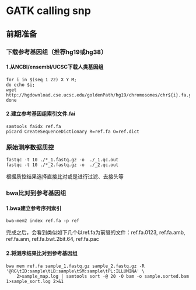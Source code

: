 # GATK calling snp
## 前期准备
### 下载参考基因组（推荐hg19或hg38）
#### 1.从NCBI/ensembl/UCSC下载人类基因组  
```
for i in $(seq 1 22) X Y M;  
do echo $i;  
wget http://hgdownload.cse.ucsc.edu/goldenPath/hg19/chromosomes/chr${i}.fa.gz;  
done
```
#### 2.建立参考基因组索引文件.fai
```
samtools faidx ref.fa
picard CreateSequenceDictionary R=ref.fa O=ref.dict
```
### 原始测序数据质控
```
fastqc -t 10 ./*_1.fastq.gz -o  ./_1.qc.out
fastqc -t 10 ./*_2.fastq.gz -o  ./_2.qc.out
```
根据质控结果选择直接比对或是进行过滤、去接头等
### bwa比对到参考基因组
#### 1.bwa建立参考序列索引
```
bwa-mem2 index ref.fa -p ref
```
完成之后，会看到类似如下几个以ref.fa为前缀的文件：ref.fa.0123, ref.fa.amb, ref.fa.ann, ref.fa.bwt.2bit.64, ref.fa.pac
#### 2.将测序结果比对到参考基因组
```
bwa mem ref.fa sample_1.fastq.gz sample_2.fastq.gz -R '@RG\tID:sample\tLB:sample\tSM:sample\tPL:ILLUMINA' \
	2>sample_map.log | samtools sort -@ 20 -O bam -o sample.sorted.bam 1>sample_sort.log 2>&1
```
